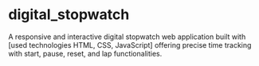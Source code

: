 # digital_stopwatch
 A responsive and interactive digital stopwatch web application built with [used technologies HTML, CSS, JavaScript] offering precise time tracking with start, pause, reset, and lap functionalities.
